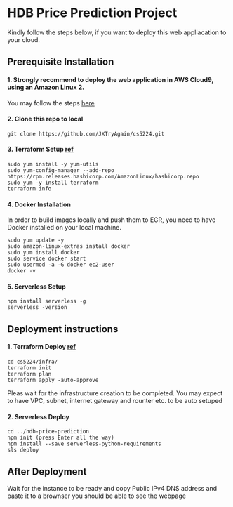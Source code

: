 # HDB Price Prediction Project
  Kindly follow the steps below, if you want to deploy this web appliacation to your cloud. 

## Prerequisite Installation
  #### 1. Strongly recommend to deploy the web application in **AWS Cloud9**, using an **Amazon Linux 2**. 
  You may follow the steps [here](https://docs.aws.amazon.com/cloud9/latest/user-guide/setup-express.html)
  #### 2. Clone this repo to local
  ```
  git clone https://github.com/JXTryAgain/cs5224.git
  ```
  #### 3. Terraform Setup [ref](https://learn.hashicorp.com/tutorials/terraform/install-cli)
  ```
  sudo yum install -y yum-utils
  sudo yum-config-manager --add-repo https://rpm.releases.hashicorp.com/AmazonLinux/hashicorp.repo
  sudo yum -y install terraform
  terraform info
  ```
  #### 4. Docker Installation
  In order to build images locally and push them to ECR, you need to have Docker installed on your local machine.
  ```
  sudo yum update -y
  sudo amazon-linux-extras install docker
  sudo yum install docker
  sudo service docker start
  sudo usermod -a -G docker ec2-user
  docker -v
  ```
  #### 5. Serverless Setup
  ```
  npm install serverless -g
  serverless -version
  ```
 ## Deployment instructions
  #### 1. Terraform Deploy [ref](https://www.terraform.io/docs/cli/run/index.html)
  ```
  cd cs5224/infra/
  terraform init
  terraform plan
  terraform apply -auto-approve
  ```
  Pleas wait for the infrastructure creation to be completed. You may expect to have VPC, subnet, internet gateway and rounter etc. to be auto setuped
  #### 2. Serverless Deploy
  ```
  cd ../hdb-price-prediction
  npm init (press Enter all the way)
  npm install --save serverless-python-requirements
  sls deploy
  ```
 ## After Deployment 
 Wait for the instance to be ready and copy Public IPv4 DNS address and paste it to a brownser
 you should be able to see the webpage
